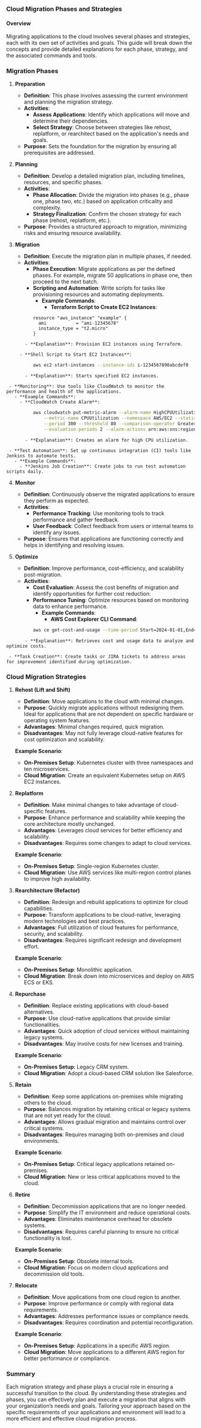 ### Cloud Migration Phases and Strategies

#### Overview

Migrating applications to the cloud involves several phases and strategies, each with its own set of activities and goals. This guide will break down the concepts and provide detailed explanations for each phase, strategy, and the associated commands and tools.

### Migration Phases

1. **Preparation**
   - **Definition**: This phase involves assessing the current environment and planning the migration strategy.
   - **Activities**:
     - **Assess Applications**: Identify which applications will move and determine their dependencies.
     - **Select Strategy**: Choose between strategies like rehost, replatform, or rearchitect based on the application's needs and goals.
   - **Purpose**: Sets the foundation for the migration by ensuring all prerequisites are addressed.

2. **Planning**
   - **Definition**: Develop a detailed migration plan, including timelines, resources, and specific phases.
   - **Activities**:
     - **Phase Allocation**: Divide the migration into phases (e.g., phase one, phase two, etc.) based on application criticality and complexity.
     - **Strategy Finalization**: Confirm the chosen strategy for each phase (rehost, replatform, etc.).
   - **Purpose**: Provides a structured approach to migration, minimizing risks and ensuring resource availability.

3. **Migration**
   - **Definition**: Execute the migration plan in multiple phases, if needed.
   - **Activities**:
     - **Phase Execution**: Migrate applications as per the defined phases. For example, migrate 50 applications in phase one, then proceed to the next batch.
     - **Scripting and Automation**: Write scripts for tasks like provisioning resources and automating deployments.
       - **Example Commands**:
         - **Terraform Script to Create EC2 Instances**:
 ```hcl
           resource "aws_instance" "example" {
             ami           = "ami-12345678"
             instance_type = "t2.micro"
           }
 ```
           - **Explanation**: Provision EC2 instances using Terraform.

         - **Shell Script to Start EC2 Instances**:
 ```bash
           aws ec2 start-instances --instance-ids i-1234567890abcdef0
 ```
           - **Explanation**: Starts specified EC2 instances.

     - **Monitoring**: Use tools like CloudWatch to monitor the performance and health of the applications.
       - **Example Commands**:
         - **CloudWatch Create Alarm**:
 ```bash
           aws cloudwatch put-metric-alarm --alarm-name HighCPUUtilization \
               --metric-name CPUUtilization --namespace AWS/EC2 --statistic Average \
               --period 300 --threshold 80 --comparison-operator GreaterThanOrEqualToThreshold \
               --evaluation-periods 2 --alarm-actions arn:aws:sns:region:account-id:topic-name
 ```
           - **Explanation**: Creates an alarm for high CPU utilization.

     - **Test Automation**: Set up continuous integration (CI) tools like Jenkins to automate tests.
       - **Example Commands**:
         - **Jenkins Job Creation**: Create jobs to run test automation scripts daily.

4. **Monitor**
   - **Definition**: Continuously observe the migrated applications to ensure they perform as expected.
   - **Activities**:
     - **Performance Tracking**: Use monitoring tools to track performance and gather feedback.
     - **User Feedback**: Collect feedback from users or internal teams to identify any issues.
   - **Purpose**: Ensures that applications are functioning correctly and helps in identifying and resolving issues.

5. **Optimize**
   - **Definition**: Improve performance, cost-efficiency, and scalability post-migration.
   - **Activities**:
     - **Cost Evaluation**: Assess the cost benefits of migration and identify opportunities for further cost reduction.
     - **Performance Tuning**: Optimize resources based on monitoring data to enhance performance.
       - **Example Commands**:
         - **AWS Cost Explorer CLI Command**:
 ```bash
           aws ce get-cost-and-usage --time-period Start=2024-01-01,End=2024-01-31 --granularity MONTHLY --metrics "BlendedCost"
 ```
           - **Explanation**: Retrieves cost and usage data to analyze and optimize costs.

     - **Task Creation**: Create tasks or JIRA tickets to address areas for improvement identified during optimization.

### Cloud Migration Strategies

1. **Rehost (Lift and Shift)**
   - **Definition**: Move applications to the cloud with minimal changes.
   - **Purpose**: Quickly migrate applications without redesigning them. Ideal for applications that are not dependent on specific hardware or operating system features.
   - **Advantages**: Minimal changes required, quick migration.
   - **Disadvantages**: May not fully leverage cloud-native features for cost optimization and scalability.
   
   **Example Scenario**:
   - **On-Premises Setup**: Kubernetes cluster with three namespaces and ten microservices.
   - **Cloud Migration**: Create an equivalent Kubernetes setup on AWS EC2 instances.

2. **Replatform**
   - **Definition**: Make minimal changes to take advantage of cloud-specific features.
   - **Purpose**: Enhance performance and scalability while keeping the core architecture mostly unchanged.
   - **Advantages**: Leverages cloud services for better efficiency and scalability.
   - **Disadvantages**: Requires some changes to adapt to cloud services.

   **Example Scenario**:
   - **On-Premises Setup**: Single-region Kubernetes cluster.
   - **Cloud Migration**: Use AWS services like multi-region control planes to improve high availability.

3. **Rearchitecture (Refactor)**
   - **Definition**: Redesign and rebuild applications to optimize for cloud capabilities.
   - **Purpose**: Transform applications to be cloud-native, leveraging modern technologies and best practices.
   - **Advantages**: Full utilization of cloud features for performance, security, and scalability.
   - **Disadvantages**: Requires significant redesign and development effort.
   
   **Example Scenario**:
   - **On-Premises Setup**: Monolithic application.
   - **Cloud Migration**: Break down into microservices and deploy on AWS ECS or EKS.

4. **Repurchase**
   - **Definition**: Replace existing applications with cloud-based alternatives.
   - **Purpose**: Use cloud-native applications that provide similar functionalities.
   - **Advantages**: Quick adoption of cloud services without maintaining legacy systems.
   - **Disadvantages**: May involve costs for new licenses and training.

   **Example Scenario**:
   - **On-Premises Setup**: Legacy CRM system.
   - **Cloud Migration**: Adopt a cloud-based CRM solution like Salesforce.

5. **Retain**
   - **Definition**: Keep some applications on-premises while migrating others to the cloud.
   - **Purpose**: Balances migration by retaining critical or legacy systems that are not yet ready for the cloud.
   - **Advantages**: Allows gradual migration and maintains control over critical systems.
   - **Disadvantages**: Requires managing both on-premises and cloud environments.

   **Example Scenario**:
   - **On-Premises Setup**: Critical legacy applications retained on-premises.
   - **Cloud Migration**: New or less critical applications moved to the cloud.

6. **Retire**
   - **Definition**: Decommission applications that are no longer needed.
   - **Purpose**: Simplify the IT environment and reduce operational costs.
   - **Advantages**: Eliminates maintenance overhead for obsolete systems.
   - **Disadvantages**: Requires careful planning to ensure no critical functionality is lost.

   **Example Scenario**:
   - **On-Premises Setup**: Obsolete internal tools.
   - **Cloud Migration**: Focus on modern cloud applications and decommission old tools.

7. **Relocate**
   - **Definition**: Move applications from one cloud region to another.
   - **Purpose**: Improve performance or comply with regional data requirements.
   - **Advantages**: Addresses performance issues or compliance needs.
   - **Disadvantages**: Requires coordination and potential reconfiguration.

   **Example Scenario**:
   - **On-Premises Setup**: Applications in a specific AWS region.
   - **Cloud Migration**: Move applications to a different AWS region for better performance or compliance.

### Summary

Each migration strategy and phase plays a crucial role in ensuring a successful transition to the cloud. By understanding these strategies and phases, you can effectively plan and execute a migration that aligns with your organization’s needs and goals. Tailoring your approach based on the specific requirements of your applications and environment will lead to a more efficient and effective cloud migration process.